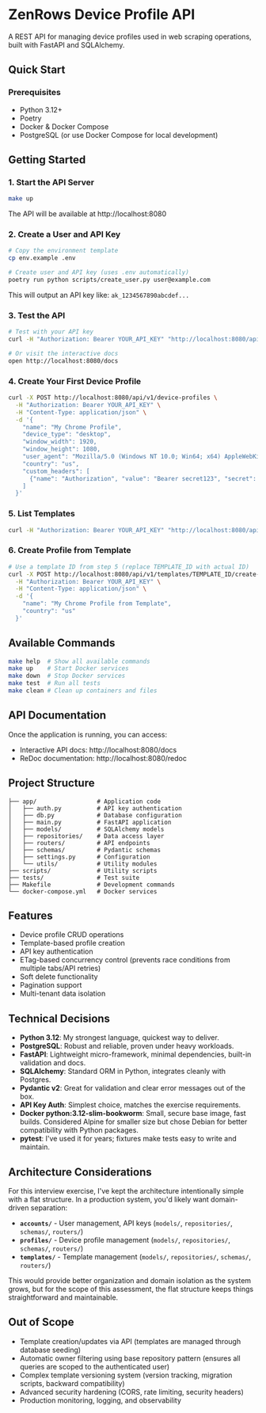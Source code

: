 # ZenRows Device Profile API

A REST API for managing device profiles used in web scraping operations, built with FastAPI and SQLAlchemy.

## Quick Start

### Prerequisites

- Python 3.12+
- Poetry
- Docker & Docker Compose
- PostgreSQL (or use Docker Compose for local development)

## Getting Started

### 1. Start the API Server
```bash
make up
```
The API will be available at http://localhost:8080

### 2. Create a User and API Key
```bash
# Copy the environment template
cp env.example .env

# Create user and API key (uses .env automatically)
poetry run python scripts/create_user.py user@example.com
```
This will output an API key like: `ak_1234567890abcdef...`

### 3. Test the API
```bash
# Test with your API key
curl -H "Authorization: Bearer YOUR_API_KEY" "http://localhost:8080/api/v1/device-profiles?page=1&size=10"

# Or visit the interactive docs
open http://localhost:8080/docs
```

### 4. Create Your First Device Profile
```bash
curl -X POST http://localhost:8080/api/v1/device-profiles \
  -H "Authorization: Bearer YOUR_API_KEY" \
  -H "Content-Type: application/json" \
  -d '{
    "name": "My Chrome Profile",
    "device_type": "desktop",
    "window_width": 1920,
    "window_height": 1080,
    "user_agent": "Mozilla/5.0 (Windows NT 10.0; Win64; x64) AppleWebKit/537.36",
    "country": "us",
    "custom_headers": [
      {"name": "Authorization", "value": "Bearer secret123", "secret": true}
    ]
  }'
```

### 5. List Templates
```bash
curl -H "Authorization: Bearer YOUR_API_KEY" "http://localhost:8080/api/v1/templates"
```

### 6. Create Profile from Template
```bash
# Use a template ID from step 5 (replace TEMPLATE_ID with actual ID)
curl -X POST http://localhost:8080/api/v1/templates/TEMPLATE_ID/create-profile \
  -H "Authorization: Bearer YOUR_API_KEY" \
  -H "Content-Type: application/json" \
  -d '{
    "name": "My Chrome Profile from Template",
    "country": "us"
  }'
```

## Available Commands

```bash
make help  # Show all available commands
make up    # Start Docker services
make down  # Stop Docker services  
make test  # Run all tests
make clean # Clean up containers and files
```

## API Documentation

Once the application is running, you can access:
- Interactive API docs: http://localhost:8080/docs
- ReDoc documentation: http://localhost:8080/redoc

## Project Structure

```
├── app/                 # Application code
│   ├── auth.py          # API key authentication
│   ├── db.py            # Database configuration
│   ├── main.py          # FastAPI application
│   ├── models/          # SQLAlchemy models
│   ├── repositories/    # Data access layer
│   ├── routers/         # API endpoints
│   ├── schemas/         # Pydantic schemas
│   ├── settings.py      # Configuration
│   └── utils/           # Utility modules
├── scripts/             # Utility scripts
├── tests/               # Test suite
├── Makefile             # Development commands
└── docker-compose.yml   # Docker services
```


## Features

- Device profile CRUD operations
- Template-based profile creation
- API key authentication
- ETag-based concurrency control (prevents race conditions from multiple tabs/API retries)
- Soft delete functionality
- Pagination support
- Multi-tenant data isolation

## Technical Decisions

- **Python 3.12**: My strongest language, quickest way to deliver.
- **PostgreSQL**: Robust and reliable, proven under heavy workloads.
- **FastAPI**: Lightweight micro-framework, minimal dependencies, built-in validation and docs.
- **SQLAlchemy**: Standard ORM in Python, integrates cleanly with Postgres.
- **Pydantic v2**: Great for validation and clear error messages out of the box.
- **API Key Auth**: Simplest choice, matches the exercise requirements.
- **Docker python:3.12-slim-bookworm**: Small, secure base image, fast builds. Considered Alpine for smaller size but chose Debian for better compatibility with Python packages.
- **pytest**: I've used it for years; fixtures make tests easy to write and maintain.

## Architecture Considerations

For this interview exercise, I've kept the architecture intentionally simple with a flat structure. In a production system, you'd likely want domain-driven separation:

- **`accounts/`** - User management, API keys (`models/`, `repositories/`, `schemas/`, `routers/`)
- **`profiles/`** - Device profile management (`models/`, `repositories/`, `schemas/`, `routers/`)
- **`templates/`** - Template management (`models/`, `repositories/`, `schemas/`, `routers/`)

This would provide better organization and domain isolation as the system grows, but for the scope of this assessment, the flat structure keeps things straightforward and maintainable.

## Out of Scope

- Template creation/updates via API (templates are managed through database seeding)
- Automatic owner filtering using base repository pattern (ensures all queries are scoped to the authenticated user)
- Complex template versioning system (version tracking, migration scripts, backward compatibility)
- Advanced security hardening (CORS, rate limiting, security headers)
- Production monitoring, logging, and observability
